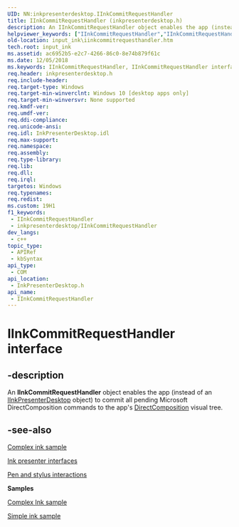```yaml
---
UID: NN:inkpresenterdesktop.IInkCommitRequestHandler
title: IInkCommitRequestHandler (inkpresenterdesktop.h)
description: An IInkCommitRequestHandler object enables the app (instead of an IInkPresenterDesktop object) to commit all pending Microsoft DirectComposition commands to the app's DirectComposition visual tree.
helpviewer_keywords: ["IInkCommitRequestHandler","IInkCommitRequestHandler interface","IInkCommitRequestHandler interface","described","InkPresenterDesktop.iinkcommitrequesthandler","inkpresenterdesktop/IInkCommitRequestHandler","input_ink.iinkcommitrequesthandler"]
old-location: input_ink\iinkcommitrequesthandler.htm
tech.root: input_ink
ms.assetid: ac6952b5-e2c7-4266-86c0-8e74b879f61c
ms.date: 12/05/2018
ms.keywords: IInkCommitRequestHandler, IInkCommitRequestHandler interface, IInkCommitRequestHandler interface,described, InkPresenterDesktop.iinkcommitrequesthandler, inkpresenterdesktop/IInkCommitRequestHandler, input_ink.iinkcommitrequesthandler
req.header: inkpresenterdesktop.h
req.include-header: 
req.target-type: Windows
req.target-min-winverclnt: Windows 10 [desktop apps only]
req.target-min-winversvr: None supported
req.kmdf-ver: 
req.umdf-ver: 
req.ddi-compliance: 
req.unicode-ansi: 
req.idl: InkPresenterDesktop.idl
req.max-support: 
req.namespace: 
req.assembly: 
req.type-library: 
req.lib: 
req.dll: 
req.irql: 
targetos: Windows
req.typenames: 
req.redist: 
ms.custom: 19H1
f1_keywords:
 - IInkCommitRequestHandler
 - inkpresenterdesktop/IInkCommitRequestHandler
dev_langs:
 - c++
topic_type:
 - APIRef
 - kbSyntax
api_type:
 - COM
api_location:
 - InkPresenterDesktop.h
api_name:
 - IInkCommitRequestHandler
---
```


# IInkCommitRequestHandler interface


## -description

An <b>IInkCommitRequestHandler</b> object enables the app (instead of an <a href="/previous-versions/windows/desktop/api/inkpresenterdesktop/nn-inkpresenterdesktop-iinkpresenterdesktop">IInkPresenterDesktop</a> object) to  commit all pending    Microsoft DirectComposition commands to the app's  <a href="/windows/desktop/directcomp/directcomposition-portal">DirectComposition</a> visual tree.

## -see-also

<a href="https://github.com/Microsoft/Windows-universal-samples/tree/master/Samples/ComplexInk">Complex ink sample</a>



<a href="/windows/win32/input_ink/ink-presenter-interfaces">Ink presenter interfaces</a>






<a href="/windows/uwp/input-and-devices/pen-and-stylus-interactions">Pen and stylus interactions</a>



<b>Samples</b>

<a href="https://github.com/microsoft/Windows-universal-samples/tree/master/Samples/ComplexInk">Complex Ink sample</a>

<a href="https://github.com/Microsoft/Windows-universal-samples/tree/master/Samples/SimpleInk">Simple ink sample</a>